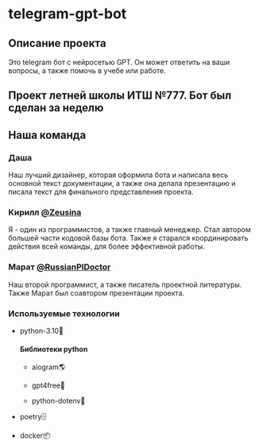 <div>
   <h1>telegram-gpt-bot</h1>
   <div id="description">
      <h2>Описание проекта</h2>
      <p>Это telegram бот с нейросетью GPT. Он может ответить на ваши вопросы, а также помочь в учебе или работе.</p>
   </div>
   <div id="info">
      <h2>Проект летней школы ИТШ №777. Бот был сделан за неделю</h2>
   </div>
   <div>
      <h2>Наша команда</h2>
      <div id="comand_dasha">
         <h3>Даша</h3>
         <p>
            Наш лучший дизайнер, которая оформила бота и написала весь основной текст документации,
            а также она делала презентацию и писала текст для финального представления проекта.
         </p>
      </div>
      <div id="comand_kirill">
         <h3>Кирилл <a href="https://github.com/Zeusina">@Zeusina</a></h3>
         <p>
            Я - один из программистов, а также главный менеджер. Стал автором большей части кодовой базы бота. 
            Также я старался координировать действия всей команды, для более эффективной работы.
         </p>
      </div>
      <div id="comand_marat">
         <h3>Марат <a href="https://github.com/RussianPlDoctor">@RussianPlDoctor</a></h3>
         <p>
            Наш второй программист, а также писатель проектной литературы. 
            Также Марат был соавтором презентации проекта.
         </p>
      </div>

   </div>
   <div id="used_techs">
      <h3>Используемые технологии</h3>
      <ul>
         <li>
            <p>python-3.10🐍</p>
            <p>
            <h4>Библиотеки python</h4>
            </p>
            <ul>
               <li>
                  <p>aiogram🌎</p>
               </li>
               <li>
                  <p>gpt4free🤖</p>
               </li>
               <li>
                  <p>python-dotenv📝</p>
               </li>
            </ul>
         </li>
         <li>
            <p>poetry🗄️</p>
         </li>
         <li>
            <p>docker📦</p>
         </li>
      </ul>
   </div>
</div>
